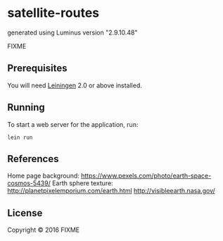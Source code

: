 # satellite-routes

generated using Luminus version "2.9.10.48"

FIXME

## Prerequisites

You will need [Leiningen][1] 2.0 or above installed.

[1]: https://github.com/technomancy/leiningen

## Running

To start a web server for the application, run:

    lein run

## References

Home page background: https://www.pexels.com/photo/earth-space-cosmos-5439/
Earth sphere texture: http://planetpixelemporium.com/earth.html
http://visibleearth.nasa.gov/
## License

Copyright © 2016 FIXME
